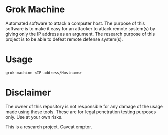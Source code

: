 # Grok Machine

Automated software to attack a computer host. The purpose of this software is to make it easy for an attacker to attack remote system(s) by giving only the IP address as an argument. The research purpose of this project is to be able to defeat remote defense system(s).

# Usage

`grok-machine <IP-address/Hostname>`

# Disclaimer
The owner of this repository is not responsible for any damage of the usage made using these tools. These are for legal penetration testing purposes only. Use at your own risks. 

This is a research project. Caveat emptor.
